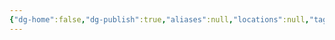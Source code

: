 ```yaml
---
{"dg-home":false,"dg-publish":true,"aliases":null,"locations":null,"tag":null,"date":null,"location":[46.8467267,35.3827281],"title":"Melitopol, Мелітопольська міська громада, Melitopol Raion, Zaporizhia Oblast, 72300-72324, Ukraine","permalink":"/maps/melitopol-melitopolska-miska-gromada-melitopol-raion-zaporizhia-oblast-72300-72324-ukraine/","dgHomeLink":true,"dgPassFrontmatter":true}
---
```


